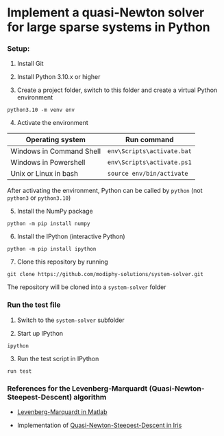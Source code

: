 # Implement a quasi-Newton solver for large sparse systems in Python


### Setup:

1. Install Git 

2. Install Python 3.10.x or higher

3. Create a project folder, switch to this folder and create a virtual
   Python environment

```
python3.10 -m venv env
```

4. Activate the environment

Operating system | Run command 
---|---
Windows in Command Shell | `env\Scripts\activate.bat`
Windows in Powershell | `env\Scripts\activate.ps1`
Unix or Linux in bash | `source env/bin/activate`

After activating the environment, Python can be called by `python` (not
`python3` or `python3.10`)

5. Install the NumPy package

```
python -m pip install numpy
```

6. Install the IPython (interactive Python)

```
python -m pip install ipython
```


7. Clone this repository by running

```
git clone https://github.com/modiphy-solutions/system-solver.git
```

The repository will be cloned into a `system-solver` folder


### Run the test file

1. Switch to the `system-solver` subfolder

2. Start up IPython

```
ipython
```

3. Run the test script in IPython

```
run test
```


### References for the Levenberg-Marquardt (Quasi-Newton-Steepest-Descent) algorithm

* [Levenberg-Marquardt in Matlab](https://www.mathworks.com/help/optim/ug/equation-solving-algorithms.html?searchHighlight=levenberg&s_tid=srchtitle_levenberg_3)

* Implementation of [Quasi-Newton-Steepest-Descent in Iris](https://github.com/IRIS-Solutions-Team/IRIS-Toolbox/blob/bleeding/%2Bsolver/%2Balgorithm/qnsd.m)


